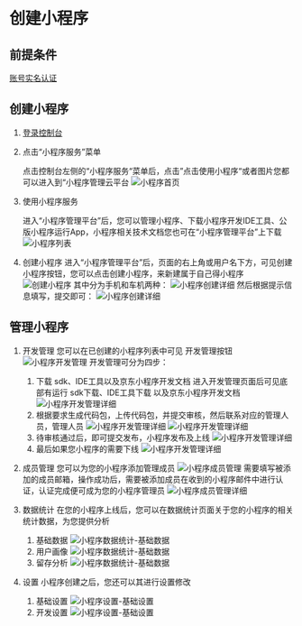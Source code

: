 # 创建小程序

## 前提条件
[账号实名认证](./Precondition.md)

## 创建小程序

1. [登录控制台](./ControllPage.md)

2. 点击“小程序服务”菜单

   点击控制台左侧的“小程序服务“菜单后，点击”点击使用小程序“或者图片您都可以进入到“小程序管理云平台
   ![小程序首页](../../../../image/IoT/IoT-Aep/mp-home.jpeg)

3. 使用小程序服务

   进入“小程序管理平台”后，您可以管理小程序、下载小程序开发IDE工具、公版小程序运行App，小程序相关技术文档您也可在“小程序管理平台”上下载
   ![小程序列表](../../../../image/IoT/IoT-Aep/mp-list.jpeg)
4. 创建小程序
   进入“小程序管理平台”后，页面的右上角或用户名下方，可见创建小程序按钮，您可以点击创建小程序，来新建属于自己得小程序
   ![创建小程序](../../../../image/IoT/IoT-Aep/mp-create.jpeg)
   其中分为手机和车机两种：
   ![小程序创建详细](../../../../image/IoT/IoT-Aep/mp-create1.jpeg)
   然后根据提示信息填写，提交即可：
   ![小程序创建详细](../../../../image/IoT/IoT-Aep/mp-create1.jpeg)

## 管理小程序
1. 开发管理
   您可以在已创建的小程序列表中可见 开发管理按钮
   ![小程序开发管理](../../../../image/IoT/IoT-Aep/mp-devManage.jpeg)
   开发管理可分为四步：
   1. 下载 sdk、IDE工具以及京东小程序开发文档
   进入开发管理页面后可见底部有运行 sdk下载、IDE工具下载 以及京东小程序开发文档
   ![小程序开发管理详细](../../../../image/IoT/IoT-Aep/mp-devManage1.jpeg)
   2. 根据要求生成代码包，上传代码包，并提交审核，然后联系对应的管理人员，管理人员
   ![小程序开发管理详细](../../../../image/IoT/IoT-Aep/mp-devManage2.jpeg)
   ![小程序开发管理详细](../../../../image/IoT/IoT-Aep/mp-devManage4.jpeg)
   3. 待审核通过后，即可提交发布，小程序发布及上线
   ![小程序开发管理详细](../../../../image/IoT/IoT-Aep/mp-devManage3.jpeg)
   4. 最后如果您小程序的需要下线
   ![小程序开发管理详细](../../../../image/IoT/IoT-Aep/mp-devManage6.jpeg)
2. 成员管理
   您可以为您的小程序添加管理成员
   ![小程序成员管理](../../../../image/IoT/IoT-Aep/mp-memberManage.jpeg)
   需要填写被添加的成员邮箱，操作成功后，需要被添加成员在收到的小程序邮件中进行认证，认证完成便可成为您的小程序管理员
   ![小程序成员管理详细](../../../../image/IoT/IoT-Aep/mp-memberManage1.jpeg)

3. 数据统计
   在您的小程序上线后，您可以在数据统计页面关于您的小程序的相关统计数据，为您提供分析
   1. 基础数据
      ![小程序数据统计-基础数据](../../../../image/IoT/IoT-Aep/mp-dataStatistics1.jpeg)
   2. 用户画像
      ![小程序数据统计-基础数据](../../../../image/IoT/IoT-Aep/mp-dataStatistics2.jpeg)
   3. 留存分析
      ![小程序数据统计-基础数据](../../../../image/IoT/IoT-Aep/mp-dataStatistics3.jpeg)
4. 设置
   小程序创建之后，您还可以其进行设置修改
   1. 基础设置
      ![小程序设置-基础设置](../../../../image/IoT/IoT-Aep/mp-settingBase.jpeg)
   2. 开发设置
      ![小程序设置-基础设置](../../../../image/IoT/IoT-Aep/mp-settingDev.jpeg)